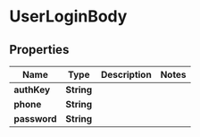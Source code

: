 # UserLoginBody

## Properties
Name | Type | Description | Notes
------------ | ------------- | ------------- | -------------
**authKey** | **String** |  | 
**phone** | **String** |  | 
**password** | **String** |  | 
